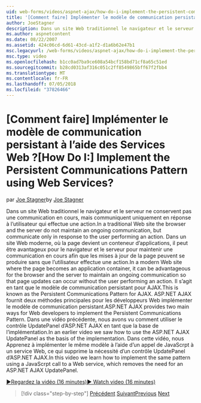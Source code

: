 ```yaml
---
uid: web-forms/videos/aspnet-ajax/how-do-i-implement-the-persistent-communications-pattern-using-web-services
title: '[Comment faire] Implémenter le modèle de communication persistant à l’aide des Services Web ? | Microsoft Docs'
author: JoeStagner
description: Dans un site Web traditionnel le navigateur et le serveur ne conservent pas une communication en cours, mais communiquent uniquement en réponse à l’utilisateur qui effectue un acte...
ms.author: aspnetcontent
ms.date: 08/22/2007
ms.assetid: 424c06cd-6d61-43cd-a1f2-d1a6b62e47b1
msc.legacyurl: /web-forms/videos/aspnet-ajax/how-do-i-implement-the-persistent-communications-pattern-using-web-services
msc.type: video
ms.openlocfilehash: b1cc0ad7ba9ce608a54bcf158bd71cf8a65c51ed
ms.sourcegitcommit: b28cd0313af316c051c2ff8549865bff67f2fbb4
ms.translationtype: MT
ms.contentlocale: fr-FR
ms.lasthandoff: 07/05/2018
ms.locfileid: "37826466"
---
```

<a name="how-do-i-implement-the-persistent-communications-pattern-using-web-services"></a><span data-ttu-id="48f53-104">[Comment faire] Implémenter le modèle de communication persistant à l’aide des Services Web ?</span><span class="sxs-lookup"><span data-stu-id="48f53-104">[How Do I:] Implement the Persistent Communications Pattern using Web Services?</span></span>
====================
<span data-ttu-id="48f53-105">par [Joe Stagner](https://github.com/JoeStagner)</span><span class="sxs-lookup"><span data-stu-id="48f53-105">by [Joe Stagner](https://github.com/JoeStagner)</span></span>

<span data-ttu-id="48f53-106">Dans un site Web traditionnel le navigateur et le serveur ne conservent pas une communication en cours, mais communiquent uniquement en réponse à l’utilisateur qui effectue une action.</span><span class="sxs-lookup"><span data-stu-id="48f53-106">In a traditional Web site the browser and the server do not maintain an ongoing communication, but communicate only in response to the user performing an action.</span></span> <span data-ttu-id="48f53-107">Dans un site Web moderne, où la page devient un conteneur d’applications, il peut être avantageux pour le navigateur et le serveur pour maintenir une communication en cours afin que les mises à jour de la page peuvent se produire sans que l’utilisateur effectue une action.</span><span class="sxs-lookup"><span data-stu-id="48f53-107">In a modern Web site where the page becomes an application container, it can be advantageous for the browser and the server to maintain an ongoing communication so that page updates can occur without the user performing an action.</span></span> <span data-ttu-id="48f53-108">Il s’agit en tant que le modèle de communication persistant pour AJAX.</span><span class="sxs-lookup"><span data-stu-id="48f53-108">This is known as the Persistent Communications Pattern for AJAX.</span></span> <span data-ttu-id="48f53-109">ASP.NET AJAX fournit deux méthodes principales pour les développeurs Web implémenter le modèle de communication persistant.</span><span class="sxs-lookup"><span data-stu-id="48f53-109">ASP.NET AJAX provides two main ways for Web developers to implement the Persistent Communications Pattern.</span></span> <span data-ttu-id="48f53-110">Dans une vidéo précédente, nous avons vu comment utiliser le contrôle UpdatePanel d’ASP.NET AJAX en tant que la base de l’implémentation.</span><span class="sxs-lookup"><span data-stu-id="48f53-110">In an earlier video we saw how to use the ASP.NET AJAX UpdatePanel as the basis of the implementation.</span></span> <span data-ttu-id="48f53-111">Dans cette vidéo, nous Apprenez à implémenter le même modèle à l’aide d’un appel de JavaScrpt à un service Web, ce qui supprime la nécessité d’un contrôle UpdatePanel d’ASP.NET AJAX.</span><span class="sxs-lookup"><span data-stu-id="48f53-111">In this video we learn how to implement the same pattern using a JavaScrpt call to a Web service, which removes the need for an ASP.NET AJAX UpdatePanel.</span></span>

[<span data-ttu-id="48f53-112">&#9654;Regardez la vidéo (16 minutes)</span><span class="sxs-lookup"><span data-stu-id="48f53-112">&#9654; Watch video (16 minutes)</span></span>](https://channel9.msdn.com/Blogs/ASP-NET-Site-Videos/how-do-i-implement-the-persistent-communications-pattern-using-web-services)

> [!div class="step-by-step"]
> <span data-ttu-id="48f53-113">[Précédent](how-do-i-localize-an-aspnet-ajax-application.md)
> [Suivant](how-do-i-trigger-an-updatepanel-refresh-from-a-dropdownlist-control.md)</span><span class="sxs-lookup"><span data-stu-id="48f53-113">[Previous](how-do-i-localize-an-aspnet-ajax-application.md)
[Next](how-do-i-trigger-an-updatepanel-refresh-from-a-dropdownlist-control.md)</span></span>
